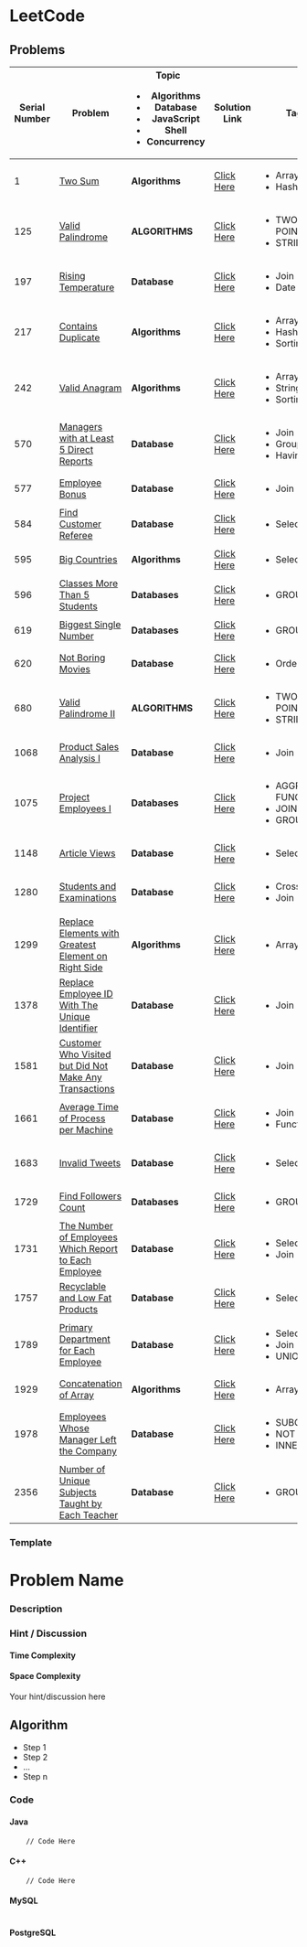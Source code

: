 # LeetCode

## Problems

| Serial Number | Problem                                                                                                                                         | Topic<br><ul><li>Algorithms</li><li>Database</li><li>JavaScript</li><li>Shell</li><li>Concurrency</li></ul> | Solution Link                                                                         | Tags                                                                | Difficulty<br><ul><li>Easy</li><li>Medium</li><li>Hard</li></ul> | Importance                     | Hint                                            |
| ------------- | ----------------------------------------------------------------------------------------------------------------------------------------------- | ----------------------------------------------------------------------------------------------------------- | ------------------------------------------------------------------------------------- | ------------------------------------------------------------------- | ---------------------------------------------------------------- | ------------------------------ | ----------------------------------------------- |
| 1             | [Two Sum](https://leetcode.com/problems/two-sum/)                                                                                               | **Algorithms**                                                                                              | [Click Here](./1.Two_Sum/README.md)                                                   | <ul> <li>Array</li> <li>Hash Table</li> </ul>                       | **Easy**                                                         | :star:                         |                                                 |
| 125           | [Valid Palindrome](https://leetcode.com/problems/valid-palindrome/)                                                                             | **ALGORITHMS**                                                                                              | [Click Here](./125.Valid_Palindrome/README.md)                                        | <ul><li>TWO POINTERS</li><li>STRING</li></ul>                       | **Easy**                                                         | :star:                         |                                                 |
| 197           | [Rising Temperature](https://leetcode.com/problems/rising-temperature/)                                                                         | **Database**                                                                                                | [Click Here](./197.Rising_Temperature/README.md)                                      | <ul> <li>Join</li> <li>Date</li> </ul>                              | Easy                                                             | :star::star::star::star::star: |                                                 |
| 217           | [Contains Duplicate](https://leetcode.com/problems/contains-duplicate/)                                                                         | **Algorithms**                                                                                              | [Click Here](./217.Contains_Duplicate/README.md)                                      | <ul><li>Array</li><li>Hash Table</li><li>Sorting</li></ul>          | **Easy**                                                         | :star:                         |                                                 |
| 242           | [Valid Anagram](https://leetcode.com/problems/valid-anagram/)                                                                                   | **Algorithms**                                                                                              | [Click Here](./242.Valid_Anagram/README.md)                                           | <ul><li>Array</li><li>String</li><li>Sorting</li></ul>              | **Easy**                                                         | :star::star::star:             |                                                 |
| 570           | [Managers with at Least 5 Direct Reports](https://leetcode.com/problems/managers-with-at-least-5-direct-reports/)                               | **Database**                                                                                                | [Click Here](./570.Managers_with_at_Least_5_Direct_Reports/README.md)                 | <ul><li>Join</li><li>Group By</li><li>Having</li></ul>              | **Medium**                                                       | :star::star::star:             |                                                 |
| 577           | [Employee Bonus](https://leetcode.com/problems/employee-bonus/)                                                                                 | **Database**                                                                                                | [Click Here](./577.Employee_Bonus/README.md)                                          | <ul><li>Join</li></ul>                                              | **Easy**                                                         | :star:                         |                                                 |
| 584           | [Find Customer Referee](https://leetcode.com/problems/find-customer-referee/)                                                                   | **Database**                                                                                                | [Click Here](./584.Find_Customer_Referee/README.md)                                   | <ul><li>Select</li></ul>                                            | **Easy**                                                         | :star::star::star:             |                                                 |
| 595           | [Big Countries](https://leetcode.com/problems/big-countries/)                                                                                   | **Algorithms**                                                                                              | [Click Here](./595.Big_Countries/README.md)                                           | <ul><li>Select</li></ul>                                            | **Easy**                                                         | :star:                         |                                                 |
| 596           | [Classes More Than 5 Students](https://leetcode.com/problems/classes-more-than-5-students/)                                                     | **Databases**                                                                                               | [Click Here](./596.Classes_More_Than_5_Students/README.md)                            | <ul><li>GROUP BY</li></ul>                                          | **Easy**                                                         | :star:                         |                                                 |
| 619           | [Biggest Single Number](https://leetcode.com/problems/biggest-single-number/)                                                                   | **Databases**                                                                                               | [Click Here](./619.Biggest_Single_Number/README.md)                                   | <ul><li>GROUP BY</li></ul>                                          | **Easy**                                                         | :star::star::star:             |                                                 |
| 620           | [Not Boring Movies](https://leetcode.com/problems/not-boring-movies)                                                                            | **Database**                                                                                                | [Click Here](./620.Not_Boring_Movies/README.md)                                       | <ul><li>Order By</li></ul>                                          | **Easy**                                                         | :star:                         |                                                 |
| 680           | [Valid Palindrome II](https://leetcode.com/problems/valid-palindrome-ii/)                                                                       | **ALGORITHMS**                                                                                              | [Click Here](./680.Valid_Palindrome_II/README.md)                                     | <ul><li>TWO POINTERS</li><li>STRING</li></ul>                       | **Easy**                                                         | :star::star::star::star:       |                                                 |
| 1068          | [Product Sales Analysis I](https://leetcode.com/problems/product-sales-analysis-i/)                                                             | **Database**                                                                                                | [Click Here](./1068.Product_Sales_Analysis_I/README.md)                               | <ul><li>Join</li></ul>                                              | **Easy**                                                         | :star:                         |                                                 |
| 1075          | [Project Employees I](https://leetcode.com/problems/project-employees-i/)                                                                       | **Databases**                                                                                               | [Click Here](./1075.Project_Employees_I/README.md)                                    | <ul><li>AGGREGATE FUNCTIONS</li><li>JOIN</li><li>GROUP BY</li></ul> | **Easy**                                                         | :star::star::star:             |                                                 |
| 1148          | [Article Views](https://leetcode.com/problems/article-views-i/)                                                                                 | **Database**                                                                                                | [Click Here](./1148.Article_Views_I/README.md)                                        | <ul><li>Select</li></ul>                                            | **Easy**                                                         | :star:                         |                                                 |
| 1280          | [Students and Examinations](https://leetcode.com/problems/students-and-examinations/description/)                                               | **Database**                                                                                                | [Click Here](./1280.Students_and_Examinations/README.md)                              | <ul><li>Cross Join</li><li>Join</li></ul>                           | **Easy**                                                         | :star::star::star::star:       |                                                 |
| 1299          | [Replace Elements with Greatest Element on Right Side](https://leetcode.com/problems/replace-elements-with-greatest-element-on-right-side/)     | **Algorithms**                                                                                              | [Click Here](./1299.Replace_Elements_with_Greatest_Element_on_Right_Side/README.md)   | <ul><li>Array</li></ul>                                             | **Easy**                                                         | :star::star:                   |                                                 |
| 1378          | [Replace Employee ID With The Unique Identifier](https://leetcode.com/problems/replace-employee-id-with-the-unique-identifier/)                 | **Database**                                                                                                | [Click Here](./1378.Replace_Employee_ID_With_The_Unique_Identifier/README.md)         | <ul><li>Join</li></ul>                                              | **Easy**                                                         | :star:                         |                                                 |
| 1581          | [Customer Who Visited but Did Not Make Any Transactions](https://leetcode.com/problems/customer-who-visited-but-did-not-make-any-transactions/) | **Database**                                                                                                | [Click Here](./1581.Customer_Who_Visited_but_Did_Not_Make_Any_Transactions/README.md) | <ul><li>Join</li></ul>                                              | **Easy**                                                         | :star:                         |                                                 |
| 1661          | [Average Time of Process per Machine](https://leetcode.com/problems/average-time-of-process-per-machine/)                                       | **Database**                                                                                                | [Click Here](./1661.Average_Time_of_Process_per_Machine/README.md)                    | <ul><li>Join</li><li>Functions</li></ul>                            | **Easy**                                                         | :star::star::star::star:       |                                                 |
| 1683          | [Invalid Tweets](https://leetcode.com/problems/invalid-tweets/)                                                                                 | **Database**                                                                                                | [Click Here](./1683.Invalid_Tweets/README.md)                                         | <ul><li>Select</li></ul>                                            | **Easy**                                                         | :star::star::star:             | Use `CHAR_LENGTH(str)` instead of `LENGTH(str)` |
| 1729          | [Find Followers Count](https://leetcode.com/problems/find-followers-count/)                                                                     | **Databases**                                                                                               | [Click Here](./1729.Find_Followers_Count/README.md)                                   | <ul><li>GROUP BY</li></ul>                                          | **Easy**                                                         | :star:                         |                                                 |
| 1731          | [ The Number of Employees Which Report to Each Employee](https://leetcode.com/problems/the-number-of-employees-which-report-to-each-employee/)  | **Database**                                                                                                | [Click Here](./1731.The_Number_of_Employees_Which_Report_to_Each_Employee/README.md)  | <ul><li>Select</li><li>Join</li></ul>                               | **Easy**                                                         | :star::star::star:             |                                                 |
| 1757          | [Recyclable and Low Fat Products](https://leetcode.com/problems/recyclable-and-low-fat-products/)                                               | **Database**                                                                                                | [Click Here](./1757.Recyclable_and_Low_Fat_Products/README.md)                        | <ul><li>Select</li></ul>                                            | **Easy**                                                         | :star:                         |                                                 |
| 1789          | [Primary Department for Each Employee](https://leetcode.com/problems/primary-department-for-each-employee/)                                     | **Database**                                                                                                | [Click Here](./1789.Primary_Department_for_Each_Employee/README.md)                   | <ul><li>Select</li><li>Join</li><li>UNION</li></ul>                 | **Easy**                                                         | :star::star::star:             |                                                 |
| 1929          | [Concatenation of Array](https://leetcode.com/problems/concatenation-of-array/)                                                                 | **Algorithms**                                                                                              | [Click Here](./1929.Concatenation_of_Array/README.md)                                 | <ul><li>Array</li></ul>                                             | **Easy**                                                         | :star:                         |                                                 |
| 1978          | [Employees Whose Manager Left the Company](https://leetcode.com/problems/employees-whose-manager-left-the-company/)                             | **Database**                                                                                                | [Click Here](./1978.Employees_Whose_Manager_Left_the_Company/README.md)               | <ul><li>SUBQUERIES</li><li>NOT IN</li><li>INNER JOIN</li></ul>      | **Easy**                                                         | :star::star::star::star:       |                                                 |
| 2356          | [Number of Unique Subjects Taught by Each Teacher](https://leetcode.com/problems/number-of-unique-subjects-taught-by-each-teacher/)             | **Database**                                                                                                | [Click Here](./2356.Number_of_Unique_Subjects_Taught_by_Each_Teacher/README.md)       | <ul><li>GROUP BY</li></ul>                                          | **Easy**                                                         | :star:                         |                                                 |

### Template

# Problem Name

### Description

### Hint / Discussion

#### Time Complexity

#### Space Complexity

Your hint/discussion here

## Algorithm

- Step 1
- Step 2
- ...
- Step n

### Code

#### Java

```
    // Code Here
```

#### C++

```
    // Code Here
```

#### MySQL

```

```

#### PostgreSQL

```

```
